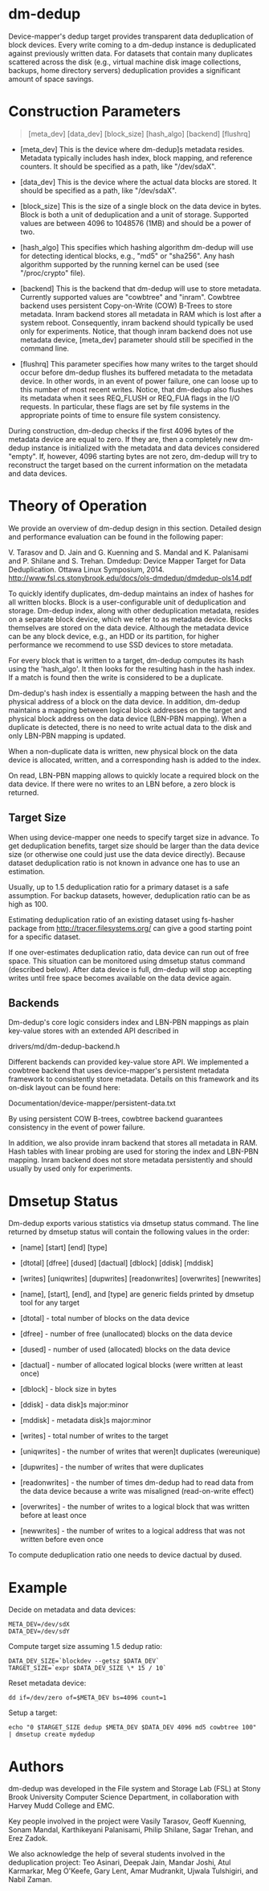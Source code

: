 dm-dedup
========

Device-mapper's dedup target provides transparent data deduplication of block
devices.  Every write coming to a dm-dedup instance is deduplicated against
previously written data.  For datasets that contain many duplicates scattered
across the disk (e.g., virtual machine disk image collections, backups, home
directory servers) deduplication provides a significant amount of space
savings.

Construction Parameters
=======================
> [meta_dev] [data_dev] [block_size] [hash_algo] [backend] [flushrq]

* [meta_dev]
	This is the device where dm-dedup]s metadata resides.  Metadata
	typically includes hash index, block mapping, and reference counters.
	It should be specified as a path, like "/dev/sdaX".

* [data_dev]
	This is the device where the actual data blocks are stored.
	It should be specified as a path, like "/dev/sdaX".

* [block_size]
	This is the size of a single block on the data device in bytes.
	Block is both a unit of deduplication and a unit of storage.
	Supported values are between 4096 to 1048576 (1MB) and should be
	a power of two.

* [hash_algo]
	This specifies which hashing algorithm dm-dedup will use for detecting
	identical blocks, e.g., "md5" or "sha256". Any hash algorithm
	supported by the running kernel can be used (see "/proc/crypto" file).

* [backend]
	This is the backend that dm-dedup will use to store metadata.
	Currently supported values are "cowbtree" and "inram".
	Cowbtree backend uses persistent Copy-on-Write (COW) B-Trees to store
	metadata. Inram backend stores all metadata in RAM which is
	lost after a system reboot. Consequently, inram backend should
	typically be used only for experiments. Notice, that though inram
	backend does not use metadata device, [meta_dev] parameter
	should still be specified in the command line.

* [flushrq]
	This parameter specifies how many writes to the target should occur
	before dm-dedup flushes its buffered metadata to the metadata device.
	In other words, in an event of power failure, one can loose up to this
	number of most recent writes.  Notice, that dm-dedup also flushes its
	metadata when it sees REQ_FLUSH or REQ_FUA flags in the I/O requests.
	In particular, these flags are set by file systems in the
	appropriate points of time to ensure file system consistency.

During construction, dm-dedup checks if the first 4096 bytes of the metadata
device are equal to zero. If they are, then a completely new dm-dedup instance
is initialized with the metadata and data devices considered "empty". If,
however, 4096 starting bytes are not zero, dm-dedup will try to reconstruct
the target based on the current information on the metadata and data devices.

Theory of Operation
===================

We provide an overview of dm-dedup design in this section. Detailed design and
performance evaluation can be found in the following paper:

V. Tarasov and D. Jain and G. Kuenning and S. Mandal and K. Palanisami and P.
Shilane and S. Trehan. Dmdedup: Device Mapper Target for Data Deduplication.
Ottawa Linux Symposium, 2014.
http://www.fsl.cs.stonybrook.edu/docs/ols-dmdedup/dmdedup-ols14.pdf

To quickly identify duplicates, dm-dedup maintains an index of hashes for all
written blocks.  Block is a user-configurable unit of deduplication and
storage.  Dm-dedup index, along with other deduplication metadata, resides on
a separate block device, which we refer to as metadata device. Blocks
themselves are stored on the data device. Although the metadata device can be
any block device, e.g., an HDD or its partition, for higher performance we
recommend to use SSD devices to store metadata.

For every block that is written to a target, dm-dedup computes its hash using
the 'hash_algo'. It then looks for the resulting hash in the hash index. If a
match is found then the write is considered to be a duplicate.

Dm-dedup's hash index is essentially a mapping between the hash and the
physical address of a block on the data device. In addition, dm-dedup
maintains a mapping between logical block addresses on the target and physical
block address on the data device (LBN-PBN mapping). When a duplicate is
detected, there is no need to write actual data to the disk and only LBN-PBN
mapping is updated.

When a non-duplicate data is written, new physical block on the data device is
allocated, written, and a corresponding hash is added to the index.

On read, LBN-PBN mapping allows to quickly locate a required block on the data
device.  If there were no writes to an LBN before, a zero block is returned.

Target Size
-----------

When using device-mapper one needs to specify target size in advance. To get
deduplication benefits, target size should be larger than the data device size
(or otherwise one could just use the data device directly).  Because dataset
deduplication ratio is not known in advance one has to use an estimation.

Usually, up to 1.5 deduplication ratio for a primary dataset is a safe
assumption.  For backup datasets, however, deduplication ratio can be as high
as 100.

Estimating deduplication ratio of an existing dataset using fs-hasher package
from http://tracer.filesystems.org/ can give a good starting point for a
specific dataset.

If one over-estimates deduplication ratio, data device can run out of free
space. This situation can be monitored using dmsetup status command (described
below).  After data device is full, dm-dedup will stop accepting writes until
free space becomes available on the data device again.

Backends
--------

Dm-dedup's core logic considers index and LBN-PBN mappings as plain key-value
stores with an extended API described in

drivers/md/dm-dedup-backend.h

Different backends can provided key-value store API. We implemented a cowbtree
backend that uses device-mapper's persistent metadata framework to
consistently store metadata. Details on this framework and its on-disk layout
can be found here:

Documentation/device-mapper/persistent-data.txt

By using persistent COW B-trees, cowbtree backend guarantees consistency in
the event of power failure.

In addition, we also provide inram backend that stores all metadata in RAM.
Hash tables with linear probing are used for storing the index and LBN-PBN
mapping. Inram backend does not store metadata persistently and should usually
by used only for experiments.

Dmsetup Status
==============

Dm-dedup exports various statistics via dmsetup status command. The line
returned by dmsetup status will contain the following values in the order:

* [name] [start] [end] [type] 
* [dtotal] [dfree] [dused] [dactual] [dblock] [ddisk] [mddisk] 
* [writes] [uniqwrites] [dupwrites] [readonwrites] [overwrites] [newwrites]

* [name], [start], [end], and [type] are generic fields printed by dmsetup tool 
for any target
* [dtotal]       - total number of blocks on the data device
* [dfree]        - number of free (unallocated) blocks on the data device
* [dused]        - number of used (allocated) blocks on the data device
* [dactual]      - number of allocated logical blocks (were written at least once)
* [dblock]       - block size in bytes
* [ddisk]        - data disk]s major:minor
* [mddisk]       - metadata disk]s major:minor
* [writes]       - total number of writes to the target
* [uniqwrites]   - the number of writes that weren]t duplicates (wereunique)
* [dupwrites]    - the number of writes that were duplicates
* [readonwrites] - the number of times dm-dedup had to read data from the data
    	         device because a write was misaligned (read-on-write effect)
* [overwrites]   - the number of writes to a logical block that was
    	         written before at least once
* [newwrites]    - the number of writes to a logical address that was not written
		 before even once

To compute deduplication ratio one needs to device dactual by dused.

Example
=======

Decide on metadata and data devices:
```
META_DEV=/dev/sdX
DATA_DEV=/dev/sdY
```
Compute target size assuming 1.5 dedup ratio:
```
DATA_DEV_SIZE=`blockdev --getsz $DATA_DEV`
TARGET_SIZE=`expr $DATA_DEV_SIZE \* 15 / 10`
```

Reset metadata device:
```
dd if=/dev/zero of=$META_DEV bs=4096 count=1
```

Setup a target:
```
echo "0 $TARGET_SIZE dedup $META_DEV $DATA_DEV 4096 md5 cowbtree 100" |	dmsetup create mydedup
```

Authors
=======

dm-dedup was developed in the File system and Storage Lab (FSL) at Stony
Brook University Computer Science Department, in collaboration with Harvey
Mudd College and EMC.

Key people involved in the project were Vasily Tarasov, Geoff Kuenning,
Sonam Mandal, Karthikeyani Palanisami, Philip Shilane, Sagar Trehan, and
Erez Zadok.

We also acknowledge the help of several students involved in the
deduplication project: Teo Asinari, Deepak Jain, Mandar Joshi, Atul
Karmarkar, Meg O'Keefe, Gary Lent, Amar Mudrankit, Ujwala Tulshigiri, and
Nabil Zaman.
